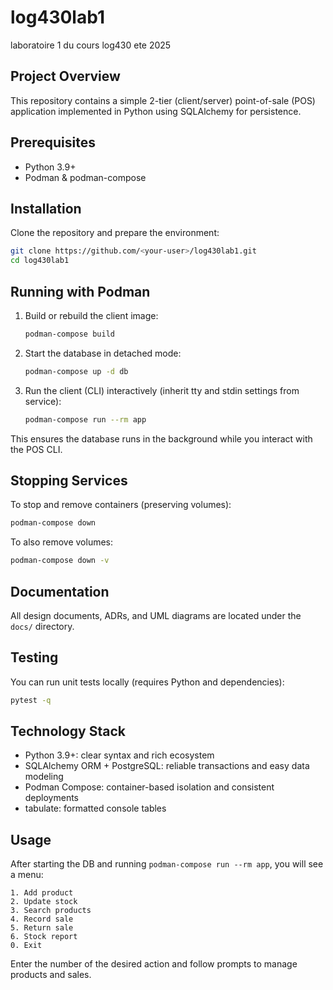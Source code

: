 <!-- filepath: /home/log430/log430lab1/README.md -->

# log430lab1

laboratoire 1 du cours log430 ete 2025

## Project Overview

This repository contains a simple 2-tier (client/server) point-of-sale (POS) application implemented in Python using SQLAlchemy for persistence.

## Prerequisites

- Python 3.9+
- Podman & podman-compose

## Installation

Clone the repository and prepare the environment:

```bash
git clone https://github.com/<your-user>/log430lab1.git
cd log430lab1
```

## Running with Podman

1. Build or rebuild the client image:

   ```bash
   podman-compose build
   ```

2. Start the database in detached mode:

   ```bash
   podman-compose up -d db
   ```

3. Run the client (CLI) interactively (inherit tty and stdin settings from service):

   ```bash
   podman-compose run --rm app
   ```

This ensures the database runs in the background while you interact with the POS CLI.

## Stopping Services

To stop and remove containers (preserving volumes):

```bash
podman-compose down
```

To also remove volumes:

```bash
podman-compose down -v
```

## Documentation

All design documents, ADRs, and UML diagrams are located under the `docs/` directory.

## Testing

You can run unit tests locally (requires Python and dependencies):

```bash
pytest -q
```

## Technology Stack

- Python 3.9+: clear syntax and rich ecosystem
- SQLAlchemy ORM + PostgreSQL: reliable transactions and easy data modeling
- Podman Compose: container-based isolation and consistent deployments
- tabulate: formatted console tables

## Usage

After starting the DB and running `podman-compose run --rm app`, you will see a menu:

```text
1. Add product
2. Update stock
3. Search products
4. Record sale
5. Return sale
6. Stock report
0. Exit
```

Enter the number of the desired action and follow prompts to manage products and sales.
